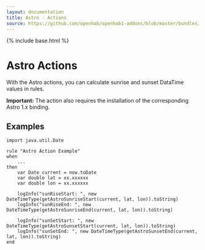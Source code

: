 ```yaml
---
layout: documentation
title: Astro - Actions
source: https://github.com/openhab/openhab1-addons/blob/master/bundles/action/org.openhab.action.astro/README.md
---
```


<!-- Attention authors: Do not edit directly. Please add your changes to the appropriate source repository -->

{% include base.html %}

# Astro Actions

With the Astro actions, you can calculate sunrise and sunset DataTime values in rules.

**Important:** The action also requires the installation of the corresponding Astro 1.x binding.

## Examples

```
import java.util.Date

rule "Astro Action Example"
when
	...
then
	var Date current = now.toDate
	var double lat = xx.xxxxxx
	var double lon = xx.xxxxxx

	logInfo("sunRiseStart: ", new DateTimeType(getAstroSunriseStart(current, lat, lon)).toString)
	logInfo("sunRiseEnd: ", new DateTimeType(getAstroSunriseEnd(current, lat, lon)).toString)

	logInfo("sunSetStart: ", new DateTimeType(getAstroSunsetStart(current, lat, lon)).toString)
	logInfo("sunSetEnd: ", new DateTimeType(getAstroSunsetEnd(current, lat, lon)).toString)
end
```
